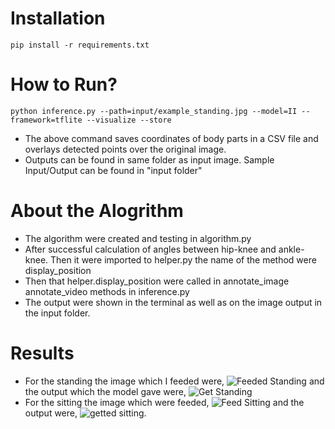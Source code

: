 # Installation


```
pip install -r requirements.txt
```

# How to Run?

```
python inference.py --path=input/example_standing.jpg --model=II --framework=tflite --visualize --store
````

- The above command saves coordinates of body parts in a CSV file and overlays detected points over the original image.
- Outputs can be found in same folder as input image. Sample Input/Output can be found in "input folder"

# About the Alogrithm

- The algorithm were created and testing in algorithm.py 
- After successful calculation of angles between hip-knee and ankle-knee. Then it were imported to helper.py the name of the method were display_position
- Then that helper.display_position were called in annotate_image annotate_video methods in inference.py
- The output were shown in the terminal as well as on the image output in the input folder.
# Results
- For the standing the image which I feeded were,
![Feeded Standing](https://github.com/hASEEBjAN/Position_detrection_using_Posenet_and_body_position_analsysis/blob/main/input/example_standing.jpg)
and the output which the model gave were,
![Get Standing](https://github.com/hASEEBjAN/Position_detrection_using_Posenet_and_body_position_analsysis/blob/main/input/example_standing_tracked.png)
- For the sitting the image which were feeded,
![Feed Sitting](https://github.com/hASEEBjAN/Position_detrection_using_Posenet_and_body_position_analsysis/blob/main/input/sitting.jpg)
and the output were,
![getted sitting](https://github.com/hASEEBjAN/Position_detrection_using_Posenet_and_body_position_analsysis/blob/main/input/sitting_tracked.png).
